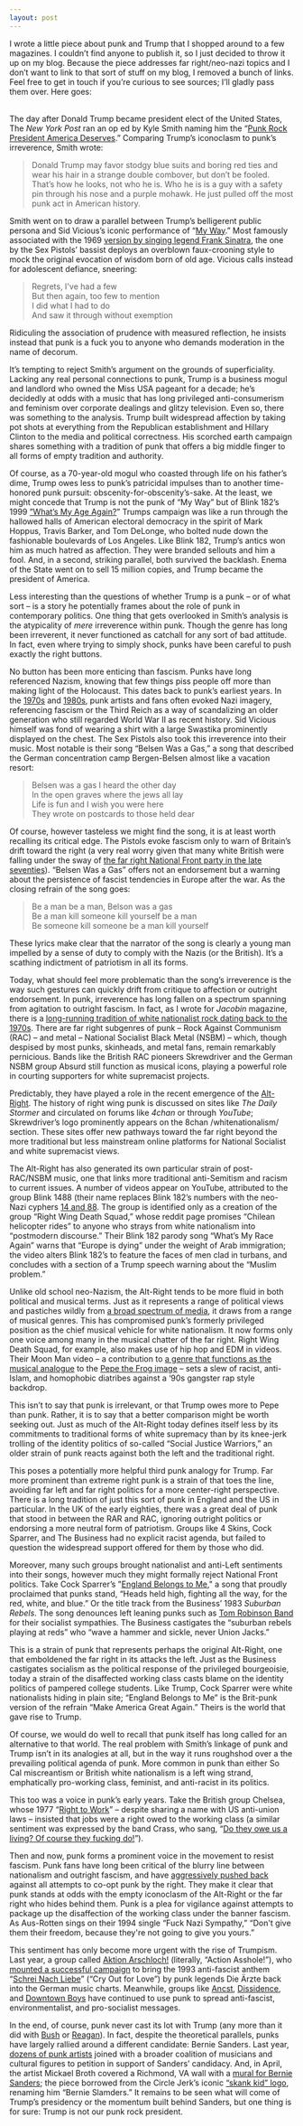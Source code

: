 ```yaml
---
layout: post
---
```


I wrote a little piece about punk and Trump that I shopped around to a few magazines. I couldn’t find anyone to publish it, so I just decided to throw it up on my blog. Because the piece addresses far right/neo-nazi topics and I don’t want to link to that sort of stuff on my blog, I removed a bunch of links. Feel free to get in touch if you’re curious to see sources; I’ll gladly pass them over. Here goes:
<br>
<br>

The day after Donald Trump became president elect of the United States, The *New York Post* ran an op ed by Kyle Smith naming him the “<a href="http://nypost.com/2016/11/09/donald-trump-is-the-punk-rock-president-america-deserves" target="blank">Punk Rock President America Deserves</a>.” Comparing Trump’s iconoclasm to punk’s irreverence, Smith wrote:

<blockquote>
Donald Trump may favor stodgy blue suits and boring red ties and wear his hair in a strange double combover, but don’t be fooled. That’s how he looks, not who he is. Who he is is a guy with a safety pin through his nose and a purple mohawk. He just pulled off the most punk act in American history.
</blockquote>

Smith went on to draw a parallel between Trump’s belligerent public persona and Sid Vicious’s iconic performance of “<a href="https://www.youtube.com/watch?v=rDyb_alTkMQ" target="blank">My Way</a>.” Most famously associated with the 1969 <a href="https://www.youtube.com/watch?v=egY8rUpxqcE" target="blank">version by singing legend Frank Sinatra</a>, the one by the Sex Pistols’ bassist deploys an overblown faux-crooning style to mock the original evocation of wisdom born of old age. Vicious calls instead for adolescent defiance, sneering:
<blockquote>
Regrets, I've had a few<br>
But then again, too few to mention<br>
I did what I had to do<br>
And saw it through without exemption<br>
</blockquote>

Ridiculing the association of prudence with measured reflection, he insists instead that punk is a fuck you to anyone who demands moderation in the name of decorum.

It’s tempting to reject Smith’s argument on the grounds of superficiality. Lacking any real personal connections to punk, Trump is a business mogul and landlord who owned the Miss USA pageant for a decade; he’s decidedly at odds with a music that has long privileged anti-consumerism and feminism over corporate dealings and glitzy television. Even so, there was something to the analysis. Trump built widespread affection by taking pot shots at everything from the Republican establishment and Hillary Clinton to the media and political correctness. His scorched earth campaign shares something with a tradition of punk that offers a big middle finger to all forms of empty tradition and authority.

Of course, as a 70-year-old mogul who coasted through life on his father’s dime, Trump owes less to punk’s patricidal impulses than to another time-honored punk pursuit: obscenity-for-obscenity’s-sake. At the least, we might concede that Trump is not the punk of “My Way” but of Blink 182’s 1999 <a href="https://www.youtube.com/watch?v=K7l5ZeVVoCA" target="blank">”What’s My Age Again?</a>” Trumps campaign was like a run through the hallowed halls of American electoral democracy in the spirit of Mark Hoppus, Travis Barker, and Tom DeLonge, who bolted nude down the fashionable boulevards of Los Angeles. Like Blink 182, Trump’s antics won him as much hatred as affection. They were branded sellouts and him a fool. And, in a second, striking parallel, both survived the backlash. Enema of the State went on to sell 15 million copies, and Trump became the president of America.

Less interesting than the questions of whether Trump is a punk – or of what sort – is a story he potentially frames about the role of punk in contemporary politics. One thing that gets overlooked in Smith’s analysis is the atypicality of *mere* irreverence within punk. Though the genre has long been irreverent, it never functioned as catchall for any sort of bad attitude. In fact, even where trying to simply shock, punks have been careful to push exactly the right buttons.

No button has been more enticing than fascism. Punks have long referenced Nazism, knowing that few things piss people off more than making light of the Holocaust. This dates back to punk’s earliest years. In the <a href="https://www.youtube.com/watch?v=z6Xae9jsqxU" target="blank">1970s</a> and <a href=" https://www.youtube.com/watch?v=V47_DQ3WT6c" target="blank">1980s</a>, punk artists and fans often evoked Nazi imagery, referencing fascism or the Third Reich as a way of scandalizing an older generation who still regarded World War II as recent history. Sid Vicious himself was fond of wearing a shirt with a large Swastika prominently displayed on the chest. The Sex Pistols also took this irreverence into their music. Most notable is their song “Belsen Was a Gas,” a song that described the German concentration camp Bergen-Belsen almost like a vacation resort:
<blockquote>
Belsen was a gas I heard the other day<br>
In the open graves where the jews all lay<br>
Life is fun and I wish you were here<br>
They wrote on postcards to those held dear<br>
</blockquote>

Of course, however tasteless we might find the song, it is at least worth recalling its critical edge. The Pistols evoke fascism only to warn of Britain’s drift toward the right (a very real worry given that many white British were falling under the sway of
<a href="https://www.theguardian.com/music/2008/apr/20/popandrock.race" target="blank">the far right National Front party in the late seventies</a>). “Belsen Was a Gas” offers not an endorsement but a warning about the persistence of fascist tendencies in Europe after the war. As the closing refrain of the song goes:

<blockquote>
Be a man be a man, Belson was a gas<br>
Be a man kill someone kill yourself be a man<br>
Be someone kill someone be a man kill yourself<br>
</blockquote>

These lyrics make clear that the narrator of the song is clearly a young man impelled by a sense of duty to comply with the Nazis (or the British). It’s a scathing indictment of patriotism in all its forms.

Today, what should feel more problematic than the song’s irreverence is the way such gestures can quickly drift from critique to affection or outright endorsement. In punk, irreverence has long fallen on a spectrum spanning from agitation to outright fascism. In fact, as I wrote for *Jacobin* magazine, there is a <a href="https://www.jacobinmag.com/2016/06/punk-green-room-saulnier-skinheads-rar-rac-oi-national-front" target="blank">long-running tradition of white nationalist rock dating back to the 1970s</a>. There are far right subgenres of punk – Rock Against Communism (RAC) – and metal – National Socialist Black Metal (NSBM) – which, though despised by most punks, skinheads, and metal fans, remain remarkably pernicious. Bands like the British RAC pioneers Skrewdriver and the German NSBM group Absurd still function as musical icons, playing a powerful role in courting supporters for white supremacist projects. 

Predictably, they have played a role in the recent emergence of the <a href="https://www.splcenter.org/fighting-hate/extremist-files/ideology/alternative-right" target="blank">Alt-Right</a>. The history of right wing punk is discussed on sites like *The Daily Stormer* and circulated on forums like *4chan* or through *YouTube*; Skrewdriver’s logo prominently appears on the 8chan /whitenationalism/ section. These sites offer new pathways toward the far right beyond the more traditional but less mainstream online platforms for National Socialist and white supremacist views.

The Alt-Right has also generated its own particular strain of post-RAC/NSBM music, one that links more traditional anti-Semitism and racism to current issues. A number of videos appear on YouTube, attributed to the group Blink 1488 (their name replaces Blink 182’s numbers with the neo-Nazi cyphers <a href="https://www.splcenter.org/fighting-hate/intelligence-report/2015/racist-skinhead-glossary" target="blank">14 and 88</a>. The group is identified only as a creation of the group “Right Wing Death Squad,” whose reddit page promises “Chilean helicopter rides” to anyone who strays from white nationalism into “postmodern discourse.” Their Blink 182 parody song “What’s My Race Again” warns that “Europe is dying” under the weight of Arab immigration; the video alters Blink 182’s to feature the faces of men clad in turbans, and concludes with a section of a Trump speech warning about the “Muslim problem.”

Unlike old school neo-Nazism, the Alt-Right tends to be more fluid in both political and musical terms. Just as it represents a range of political views and pastiches wildly from <a href="http://heavy.com/news/2016/11/alt-right-trump-alternative-white-nationalist-reddit-website-memes-what-is-it-definition-meaning-donald-steve-bannon-twitter-ban-nazi" target="blank">a broad spectrum of media</a>, it draws from a range of musical genres. This has compromised punk’s formerly privileged position as the chief musical vehicle for white nationalism. It now forms only one voice among many in the musical chatter of the far right. Right Wing Death Squad, for example, also makes use of hip hop and EDM in videos. Their Moon Man video – a contribution to <a href="http://www.salon.com/2016/10/25/meet-moon-man-the-alt-rights-new-racist-rap-sensation-borrowed-from-1980s-mcdonalds-ads" target="blank">a genre that functions as the musical analogue</a> to the <a href="http://www.vox.com/culture/2016/10/25/13341168/pepe-the-frog-alt-right-scott-adams" target="blank">Pepe the Frog image</a> – sets a slew of racist, anti-Islam, and homophobic diatribes against a ‘90s gangster rap style backdrop.

This isn’t to say that punk is irrelevant, or that Trump owes more to Pepe than punk. Rather, it is to say that a better comparison might be worth seeking out. Just as much of the Alt-Right today defines itself less by its commitments to traditional forms of white supremacy than by its knee-jerk trolling of the identity politics of so-called “Social Justice Warriors,” an older strain of punk reacts against both the left and the traditional right.

This poses a potentially more helpful third punk analogy for Trump. Far more prominent than extreme right punk is a strain of that toes the line, avoiding far left and far right politics for a more center-right perspective. There is a long tradition of just this sort of punk in England and the US in particular. In the UK of the early eighties, there was a great deal of punk that stood in between the RAR and RAC, ignoring outright politics or endorsing a more neutral form of patriotism. Groups like 4 Skins, Cock Sparrer, and The Business had no explicit racist agenda, but failed to question the widespread support offered for them by those who did.

Moreover, many such groups brought nationalist and anti-Left sentiments into their songs, however much they might formally reject National Front politics. Take Cock Sparrer’s "<a href="https://www.youtube.com/watch?v=eU8P0Ufwpl8" target="blank">England Belongs to Me</a>," a song that proudly proclaimed that punks stand, “Heads held high, fighting all the way, for the red, white, and blue.” Or the title track from the Business’ 1983 *Suburban Rebels*. The song denounces left leaning punks such as <a href="https://www.youtube.com/watch?v=KmR3p3-LN94" target="blank">Tom Robinson Band</a> for their socialist sympathies. The Business castigates the “suburban rebels playing at reds” who “wave a hammer and sickle, never Union Jacks.”

This is a strain of punk that represents perhaps the original Alt-Right, one that emboldened the far right in its attacks the left. Just as the Business castigates socialism as the political response of the privileged bourgeoisie, today a strain of the disaffected working class casts blame on the identity politics of pampered college students. Like Trump, Cock Sparrer were white nationalists hiding in plain site; “England Belongs to Me” is the Brit-punk version of the refrain “Make America Great Again.” Theirs is the world that gave rise to Trump.

Of course, we would do well to recall that punk itself has long called for an alternative to that world. The real problem with Smith’s linkage of punk and Trump isn’t in its analogies at all, but in the way it runs roughshod over a the prevailing political agenda of punk. More common in punk than either So Cal miscreantism or British white nationalism is a left wing strand, emphatically pro-working class, feminist, and anti-racist in its politics.

This too was a voice in punk’s early years. Take the British group Chelsea, whose 1977 “<a href="https://www.youtube.com/watch?v=Anq3qJ0w-wo" target="blank">Right to Work</a>” – despite sharing a name with US anti-union laws – insisted that jobs were a right owed to the working class (a similar sentiment was expressed by the band Crass, who sang, “<a href="https://www.youtube.com/watch?v=Furrw0VDpWM" target="blank">Do they owe us a living? Of course they fucking do!</a>”).

Then and now, punk forms a prominent voice in the movement to resist fascism. Punk fans have long been critical of the blurry line between nationalism and outright fascism, and have <a href="https://nfaaf.wordpress.com/2015/12/15/screw-skrewdriver" target="blank">aggressively pushed back</a> against all attempts to co-opt punk by the right. They make it clear that punk stands at odds with the empty iconoclasm of the Alt-Right or the far right who hides behind them. Punk is a plea for vigilance against attempts to package up the disaffection of the working class under the banner fascism. As Aus-Rotten sings on their 1994 single “Fuck Nazi Sympathy,” “Don't give them their freedom, because they're not going to give you yours.”

This sentiment has only become more urgent with the rise of Trumpism. Last year, a group called <a href="http://www.aktion-arschloch.de/about" target="blank">Aktion Arschloch!</a> (literally, “Action Asshole!”), who <a href="http://www.thelocal.de/20150911/anti-fascist-punk-song-tops-charts-for-refugees" target="blank">mounted a successful campaign</a> to bring the 1993 anti-fascist anthem “<a href="https://www.youtube.com/watch?v=6X9CEi8wkBc" target="blank">Schrei Nach Liebe</a>” (“Cry Out for Love”) by punk legends Die Ärzte back into the German music charts. Meanwhile, groups like <a href="https://angstnoise.bandcamp.com/album/moloch" target="blank">Ancst</a>, <a href="https://profanexistence.com/2016/11/14/dissidence-the-fields-of-war" target="blank">Dissidence</a>, and <a href="https://downtownboys.bandcamp.com/album/full-communism-3" target="blank">Downtown Boys</a> have continued to use punk to spread anti-fascist, environmentalist, and pro-socialist messages.

In the end, of course, punk never cast its lot with Trump (any more than it did with <a href="http://www.mtv.com/news/2888514/hardcore-under-trump" target="blank">Bush</a> or <a href="https://www.youtube.com/watch?v=ix9VCgrJY98" target="blank">Reagan</a>). In fact, despite the theoretical parallels, punks have largely rallied around a different candidate: Bernie Sanders. Last year, <a href="https://www.punknews.org/article/59479/jello-biafra-wayne-kramer-mike-watt-others-endorse-bernie-sanders" target="blank">dozens of punk artists</a> joined with a broader coalition of musicians and cultural figures to petition in support of Sanders’ candidacy. And, in April, the artist Mickael Broth covered a Richmond, VA wall with a <a href="http://www.styleweekly.com/Studi/archives/2016/04/05/punk-rock-bernie-sanders-mural-goes-up-on-broad-street" target="blank">mural for Bernie Sanders</a>; the piece borrowed from the Circle Jerk’s iconic <a href="http://punkygibbon.co.uk/bands/c/circlejerks_teenage.html" target="blank">“skank kid” logo</a>, renaming him “Bernie Slamders.” It remains to be seen what will come of Trump’s presidency or the momentum built behind Sanders, but one thing is for sure: Trump is not our punk rock president.
